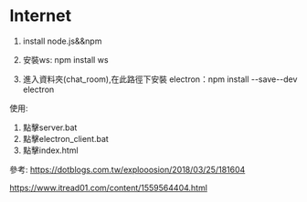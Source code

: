 # Internet
1.	install node.js&&npm
2.	安裝ws:     npm install ws

3.	進入資料夾(chat_room),在此路徑下安裝 electron：npm install --save--dev electron

使用:
1.	點擊server.bat
2.	點擊electron_client.bat
3.	點擊index.html




參考:
 https://dotblogs.com.tw/explooosion/2018/03/25/181604
 
https://www.itread01.com/content/1559564404.html

